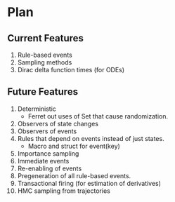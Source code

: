 # Plan
 
## Current Features
 
1. Rule-based events
1. Sampling methods
1. Dirac delta function times (for ODEs)
 
## Future Features
 
1. Deterministic
   * Ferret out uses of Set that cause randomization.
1. Observers of state changes
1. Observers of events
1. Rules that depend on events instead of just states.
   * Macro and struct for event(key)
1. Importance sampling
1. Immediate events
1. Re-enabling of events
1. Pregeneration of all rule-based events.
1. Transactional firing (for estimation of derivatives)
1. HMC sampling from trajectories
